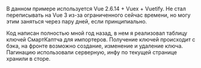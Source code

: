 В данном примере используется Vue 2.6.14 + Vuex + Vuetify.
Не стал переписывать на Vue 3 из-за ограниченного сейчас времени, но могу этим заняться через пару дней, если принципиально.

Код написан полностью мной год назад, в нем я реализовал таблицу ключей СмартКаптча для импортеров.
Получение ключей происходит с бэка, на фронте возможно создание, изменение и удаление ключа.
Пагинацию использовали серверную, инфу по текущей странице хранили в сторе.